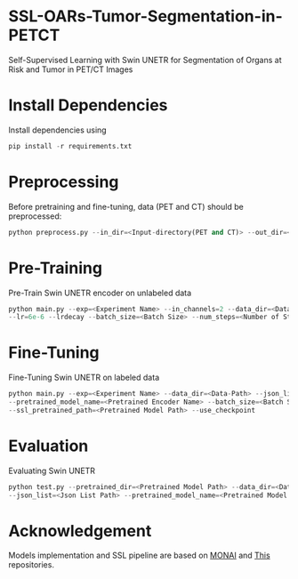 # SSL-OARs-Tumor-Segmentation-in-PETCT
Self-Supervised Learning with Swin UNETR for Segmentation of Organs at Risk and Tumor in PET/CT Images

# Install Dependencies
Install dependencies using
```python 
pip install -r requirements.txt
```
# Preprocessing
Before pretraining and fine-tuning, data (PET and CT) should be preprocessed:
```python
python preprocess.py --in_dir=<Input-directory(PET and CT)> --out_dir=<Output-directory>
```
# Pre-Training 
Pre-Train Swin UNETR encoder on unlabeled data
```python 
python main.py --exp=<Experiment Name> --in_channels=2 --data_dir=<Data-Path> --json_list=<Json List Path> \
--lr=6e-6 --lrdecay --batch_size=<Batch Size> --num_steps=<Number of Steps>
```
# Fine-Tuning 
Fine-Tuning Swin UNETR on labeled data
```python 
python main.py --exp=<Experiment Name> --data_dir=<Data-Path> --json_list=<Json List Path> --in_channels=2 --out_channels=12 \
--pretrained_model_name=<Pretrained Encoder Name> --batch_size=<Batch Size> --max_epochs=<Epochs> --use_ssl_pretrained \
--ssl_pretrained_path=<Pretrained Model Path> --use_checkpoint
```
# Evaluation
Evaluating Swin UNETR 
```python 
python test.py --pretrained_dir=<Pretrained Model Path> --data_dir=<Data-Path> --exp_name=<Experiment Name> \
--json_list=<Json List Path> --pretrained_model_name=<Pretrained Model Name> --save 
```
# Acknowledgement
Models implementation and SSL pipeline are based on [MONAI](https://github.com/Project-MONAI/MONAI) and [This](https://github.com/Project-MONAI/research-contributions/tree/main/SwinUNETR) repositories. 
